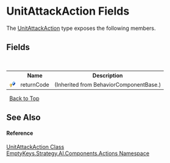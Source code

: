 # UnitAttackAction Fields
 

The <a href="T_EmptyKeys_Strategy_AI_Components_Actions_UnitAttackAction">UnitAttackAction</a> type exposes the following members.


## Fields
&nbsp;<table><tr><th></th><th>Name</th><th>Description</th></tr><tr><td>![Protected field](media/protfield.gif "Protected field")</td><td>returnCode</td><td> (Inherited from BehaviorComponentBase.)</td></tr></table>&nbsp;
<a href="#unitattackaction-fields">Back to Top</a>

## See Also


#### Reference
<a href="T_EmptyKeys_Strategy_AI_Components_Actions_UnitAttackAction">UnitAttackAction Class</a><br /><a href="N_EmptyKeys_Strategy_AI_Components_Actions">EmptyKeys.Strategy.AI.Components.Actions Namespace</a><br />